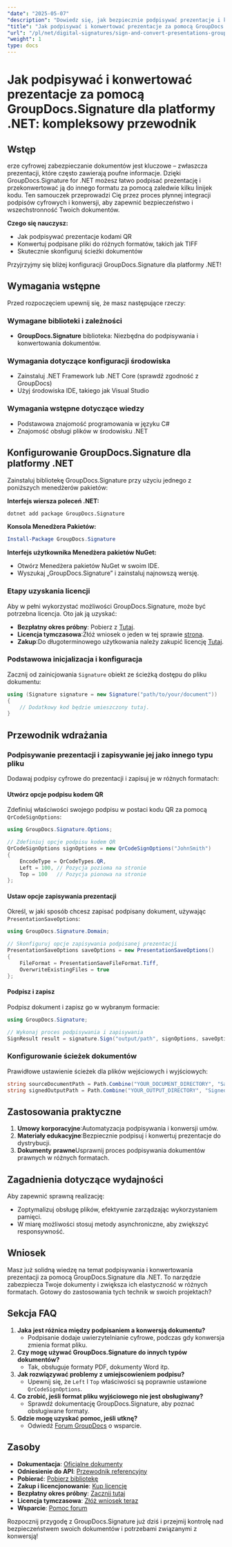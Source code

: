 ```yaml
---
"date": "2025-05-07"
"description": "Dowiedz się, jak bezpiecznie podpisywać prezentacje i konwertować je za pomocą GroupDocs.Signature dla .NET. Ten przewodnik obejmuje podpisywanie kodów QR, konwersję plików i konfigurację ścieżki dokumentu."
"title": "Jak podpisywać i konwertować prezentacje za pomocą GroupDocs.Signature dla platformy .NET? – kompleksowy przewodnik"
"url": "/pl/net/digital-signatures/sign-and-convert-presentations-groupdocs-signature-net/"
"weight": 1
type: docs
---
```

# Jak podpisywać i konwertować prezentacje za pomocą GroupDocs.Signature dla platformy .NET: kompleksowy przewodnik

## Wstęp

erze cyfrowej zabezpieczanie dokumentów jest kluczowe – zwłaszcza prezentacji, które często zawierają poufne informacje. Dzięki GroupDocs.Signature for .NET możesz łatwo podpisać prezentację i przekonwertować ją do innego formatu za pomocą zaledwie kilku linijek kodu. Ten samouczek przeprowadzi Cię przez proces płynnej integracji podpisów cyfrowych i konwersji, aby zapewnić bezpieczeństwo i wszechstronność Twoich dokumentów.

**Czego się nauczysz:**
- Jak podpisywać prezentacje kodami QR
- Konwertuj podpisane pliki do różnych formatów, takich jak TIFF
- Skutecznie skonfiguruj ścieżki dokumentów

Przyjrzyjmy się bliżej konfiguracji GroupDocs.Signature dla platformy .NET!

## Wymagania wstępne

Przed rozpoczęciem upewnij się, że masz następujące rzeczy:

### Wymagane biblioteki i zależności
- **GroupDocs.Signature** biblioteka: Niezbędna do podpisywania i konwertowania dokumentów.
  
### Wymagania dotyczące konfiguracji środowiska
- Zainstaluj .NET Framework lub .NET Core (sprawdź zgodność z GroupDocs)
- Użyj środowiska IDE, takiego jak Visual Studio

### Wymagania wstępne dotyczące wiedzy
- Podstawowa znajomość programowania w języku C#
- Znajomość obsługi plików w środowisku .NET

## Konfigurowanie GroupDocs.Signature dla platformy .NET

Zainstaluj bibliotekę GroupDocs.Signature przy użyciu jednego z poniższych menedżerów pakietów:

**Interfejs wiersza poleceń .NET:**
```bash
dotnet add package GroupDocs.Signature
```

**Konsola Menedżera Pakietów:**
```powershell
Install-Package GroupDocs.Signature
```

**Interfejs użytkownika Menedżera pakietów NuGet:**
- Otwórz Menedżera pakietów NuGet w swoim IDE.
- Wyszukaj „GroupDocs.Signature” i zainstaluj najnowszą wersję.

### Etapy uzyskania licencji

Aby w pełni wykorzystać możliwości GroupDocs.Signature, może być potrzebna licencja. Oto jak ją uzyskać:
- **Bezpłatny okres próbny**: Pobierz z [Tutaj](https://releases.groupdocs.com/signature/net/).
- **Licencja tymczasowa**:Złóż wniosek o jeden w tej sprawie [strona](https://purchase.groupdocs.com/temporary-license/).
- **Zakup**:Do długoterminowego użytkowania należy zakupić licencję [Tutaj](https://purchase.groupdocs.com/buy).

### Podstawowa inicjalizacja i konfiguracja

Zacznij od zainicjowania `Signature` obiekt ze ścieżką dostępu do pliku dokumentu:

```csharp
using (Signature signature = new Signature("path/to/your/document"))
{
    // Dodatkowy kod będzie umieszczony tutaj.
}
```

## Przewodnik wdrażania

### Podpisywanie prezentacji i zapisywanie jej jako innego typu pliku

Dodawaj podpisy cyfrowe do prezentacji i zapisuj je w różnych formatach:

#### Utwórz opcje podpisu kodem QR
Zdefiniuj właściwości swojego podpisu w postaci kodu QR za pomocą `QrCodeSignOptions`:

```csharp
using GroupDocs.Signature.Options;

// Zdefiniuj opcje podpisu kodem QR
QrCodeSignOptions signOptions = new QrCodeSignOptions("JohnSmith")
{
    EncodeType = QrCodeTypes.QR,
    Left = 100, // Pozycja pozioma na stronie
    Top = 100   // Pozycja pionowa na stronie
};
```

#### Ustaw opcje zapisywania prezentacji
Określ, w jaki sposób chcesz zapisać podpisany dokument, używając `PresentationSaveOptions`:

```csharp
using GroupDocs.Signature.Domain;

// Skonfiguruj opcje zapisywania podpisanej prezentacji
PresentationSaveOptions saveOptions = new PresentationSaveOptions()
{
    FileFormat = PresentationSaveFileFormat.Tiff,
    OverwriteExistingFiles = true
};
```

#### Podpisz i zapisz
Podpisz dokument i zapisz go w wybranym formacie:

```csharp
using GroupDocs.Signature;

// Wykonaj proces podpisywania i zapisywania
SignResult result = signature.Sign("output/path", signOptions, saveOptions);
```

### Konfigurowanie ścieżek dokumentów
Prawidłowe ustawienie ścieżek dla plików wejściowych i wyjściowych:

```csharp
string sourceDocumentPath = Path.Combine("YOUR_DOCUMENT_DIRECTORY", "Sample_Document.docx");
string signedOutputPath = Path.Combine("YOUR_OUTPUT_DIRECTORY", "SignedDocuments", "Signed_Document.pdf");
```

## Zastosowania praktyczne
1. **Umowy korporacyjne**:Automatyzacja podpisywania i konwersji umów.
2. **Materiały edukacyjne**:Bezpiecznie podpisuj i konwertuj prezentacje do dystrybucji.
3. **Dokumenty prawne**Usprawnij proces podpisywania dokumentów prawnych w różnych formatach.

## Zagadnienia dotyczące wydajności
Aby zapewnić sprawną realizację:
- Zoptymalizuj obsługę plików, efektywnie zarządzając wykorzystaniem pamięci.
- W miarę możliwości stosuj metody asynchroniczne, aby zwiększyć responsywność.

## Wniosek
Masz już solidną wiedzę na temat podpisywania i konwertowania prezentacji za pomocą GroupDocs.Signature dla .NET. To narzędzie zabezpiecza Twoje dokumenty i zwiększa ich elastyczność w różnych formatach. Gotowy do zastosowania tych technik w swoich projektach?

## Sekcja FAQ
1. **Jaka jest różnica między podpisaniem a konwersją dokumentu?**
   - Podpisanie dodaje uwierzytelnianie cyfrowe, podczas gdy konwersja zmienia format pliku.
2. **Czy mogę używać GroupDocs.Signature do innych typów dokumentów?**
   - Tak, obsługuje formaty PDF, dokumenty Word itp.
3. **Jak rozwiązywać problemy z umiejscowieniem podpisu?**
   - Upewnij się, że `Left` I `Top` właściwości są poprawnie ustawione `QrCodeSignOptions`.
4. **Co zrobić, jeśli format pliku wyjściowego nie jest obsługiwany?**
   - Sprawdź dokumentację GroupDocs.Signature, aby poznać obsługiwane formaty.
5. **Gdzie mogę uzyskać pomoc, jeśli utknę?**
   - Odwiedź [Forum GroupDocs](https://forum.groupdocs.com/c/signature/) o wsparcie.

## Zasoby
- **Dokumentacja**: [Oficjalne dokumenty](https://docs.groupdocs.com/signature/net/)
- **Odniesienie do API**: [Przewodnik referencyjny](https://reference.groupdocs.com/signature/net/)
- **Pobierać**: [Pobierz bibliotekę](https://releases.groupdocs.com/signature/net/)
- **Zakup i licencjonowanie**: [Kup licencję](https://purchase.groupdocs.com/buy)
- **Bezpłatny okres próbny**: [Zacznij tutaj](https://releases.groupdocs.com/signature/net/)
- **Licencja tymczasowa**: [Złóż wniosek teraz](https://purchase.groupdocs.com/temporary-license/)
- **Wsparcie**: [Pomoc forum](https://forum.groupdocs.com/c/signature/)

Rozpocznij przygodę z GroupDocs.Signature już dziś i przejmij kontrolę nad bezpieczeństwem swoich dokumentów i potrzebami związanymi z konwersją!